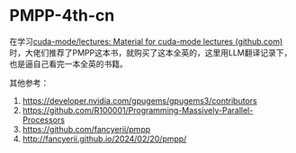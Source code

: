# PMPP-4th-cn

在学习[cuda-mode/lectures: Material for cuda-mode lectures (github.com)](https://github.com/cuda-mode/lectures)时，大佬们推荐了PMPP这本书，就购买了这本全英的，这里用LLM翻译记录下，也是逼自己看完一本全英的书籍。

其他参考：
1. https://developer.nvidia.com/gpugems/gpugems3/contributors
2. https://github.com/R100001/Programming-Massively-Parallel-Processors
3. https://github.com/fancyerii/pmpp
4. http://fancyerii.github.io/2024/02/20/pmpp/

